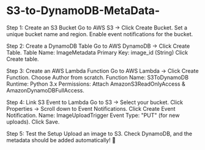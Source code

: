 # S3-to-DynamoDB-MetaData-
Step 1: Create an S3 Bucket
Go to AWS S3 → Click Create Bucket.
Set a unique bucket name and region.
Enable event notifications for the bucket.

Step 2: Create a DynamoDB Table
Go to AWS DynamoDB → Click Create Table.
Table Name: ImageMetadata
Primary Key: image_id (String)
Click Create table.

Step 3: Create an AWS Lambda Function
Go to AWS Lambda → Click Create Function.
Choose Author from scratch.
Function Name: S3ToDynamoDB
Runtime: Python 3.x
Permissions: Attach AmazonS3ReadOnlyAccess & AmazonDynamoDBFullAccess.

Step 4: Link S3 Event to Lambda
Go to S3 → Select your bucket.
Click Properties → Scroll down to Event Notifications.
Click Create Event Notification.
Name: ImageUploadTrigger
Event Type: "PUT" (for new uploads).
Click Save.

Step 5: Test the Setup
Upload an image to S3.
Check DynamoDB, and the metadata should be added automatically! 🎉

